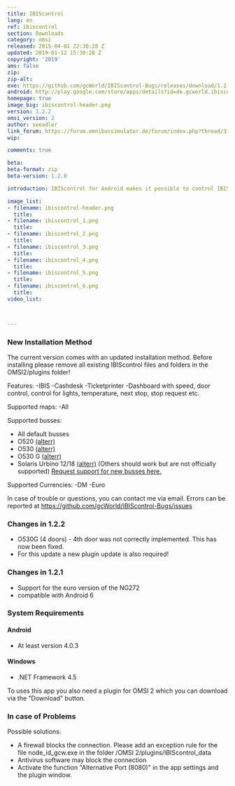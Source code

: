 ```yaml
---
title: IBIScontrol
lang: en
ref: ibiscontrol
section: Downloads
category: omsi
released: 2015-04-01 22:30:28 Z
updated: 2019-01-12 15:30:28 Z
copyright: '2019'
ams: false
zip: 
zip-alt:
exe: https://github.com/gcWorld/IBIScontrol-Bugs/releases/download/1.2.2/IBIScontrol_1.3.0.exe
android: http://play.google.com/store/apps/details?id=de.gcworld.ibiscontrol
homepage: true
image_big: ibiscontrol-header.png
version: 1.2.2
omsi_version: 2
author: seeadler
link_forum: https://forum.omnibussimulator.de/forum/index.php?thread/31324-ibiscontrol-f%C3%BCr-omsi-2/
wip:

comments: true

beta:
beta-format: zip
beta-version: 1.2.0

introduction: IBIScontrol for Android makes it possible to control IBIS, cash desk and ticket printer in OMSI 2 (by Aerosoft) on your smartphone or tablet.

image_list:
- filename: ibiscontrol-header.png
  title:
- filename: ibiscontrol_1.png
  title:
- filename: ibiscontrol_2.png
  title:
- filename: ibiscontrol_3.png
  title:
- filename: ibiscontrol_4.png
  title:
- filename: ibiscontrol_5.png
  title:
- filename: ibiscontrol_6.png
  title:
video_list:



---
```


<div class="bg bg-warning" markdown="block">

### New Installation Method
The current version comes with an updated installation method. Before installing please remove all existing IBIScontrol files and folders in the OMSI2/plugins folder!

</div>



Features:
-IBIS
-Cashdesk
-Ticketprinter
-Dashboard with speed, door control, control for lights, temperature, next stop, stop request etc.

Supported maps:
-All

Supported busses:
- All default busses
- O520 [(alterr)](http://www.omnibussimulator.de/forum/index.php?page=Thread&threadID=19798)
- O530 [(alterr)](http://www.omnibussimulator.de/forum/index.php?page=Thread&threadID=19798)
- O530 G [(alterr)](http://www.omnibussimulator.de/forum/index.php?page=Thread&threadID=19798)
- Solaris Urbino 12/18 [(alterr)](http://www.omnibussimulator.de/forum/index.php?page=Thread&threadID=28280)
(Others should work but are not officially supported)
[Request support for new busses here.](http://9cw.de/buswunsch)

Supported Currencies:
-DM
-Euro

In case of trouble or questions, you can contact me via email.
Errors can be reported at https://github.com/gcWorld/IBIScontrol-Bugs/issues

<div class="bg bg-success" markdown="block">

### Changes in 1.2.2
- O530G (4 doors) - 4th door was not correctly implemented. This has now been fixed.
- For this update a new plugin update is also required!

### Changes in 1.2.1
- Support for the euro version of the NG272
- compatible with Android 6

</div>

<div class="bg bg-danger" markdown="block">

### System Requirements

#### Android
- At least version 4.0.3

#### Windows
- .NET Framework 4.5

To uses this app you also need a plugin for OMSI 2 which you can download via the "Download" button.

### In case of Problems
Possible solutions:
- A firewall blocks the connection. Please add an exception rule for the file node_id_gcw.exe in the folder /OMSI 2/plugins/IBIScontrol_data
- Antivirus software may block the connection
- Activate the function "Alternative Port (8080)" in the app settings and the plugin window.

</div>
